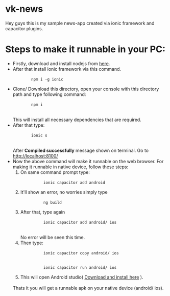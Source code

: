 # vk-news
Hey guys this is my sample news-app created via ionic framework and capacitor plugins.

<h1>Steps to make it runnable in your PC: </h1>

<p>
  <ul>
    <li>
      Firstly, download and install nodejs from <a href="https://nodejs.org/en/download/" target="_blank">here</a>.
    </li>
    <li>
      After that install ionic framework via this command.<br>
      <code>
        npm i -g ionic
      </code>
    </li>
    <li>
      Clone/ Download this directory, open your console with this directory path and type following command:<br>
      <code>
        npm i
      </code>
      <br><br>
      This will install all necessary dependencies that are required.
    </li>
    <li>
      After that type: <br>
      <code>
        ionic s
      </code>
      <br><br>
      After <b>Compiled successfully</b> message shown on terminal. Go to <br>
      <a href="http://localhost:8100/">http://localhost:8100/</a>
    </li>
    <li>
      Now the above command will make it runnable on the web browser. For making it runnable in native device, follow these steps:
      <ol>
      <li>
        On same command prompt type: <br>
        <code>
          ionic capacitor add android
        </code>
      </li>
      <li>
        It'll show an error, no worries simply type <br>
        <code>
          ng build
        </code>
      </li>
      <li>
        After that, type again <br>
        <code>
          ionic capacitor add android/ ios
        </code><br><br>
        No error will be seen this time.
      </li>
      <li>
        Then type: <br>
        <code>
          ionic capacitor copy android/ ios
        </code><br>
        <code>
          ionic capacitor run android/ ios
        </code>
       </li>
        <li>
        This will open Android studio( <a href="https://developer.android.com/studio?gclid=CjwKCAiAuqHwBRAQEiwAD-zr3V_NM-eVOmzAoCo4WGDhadk9RzYcUr6I6QKn3u_cdthapQF60lgpKxoC8IAQAvD_BwE">Download and install here</a> ).
        </li>
      </ol><br>
      Thats it you will get a runnable apk on your native device (android/ ios).
    </li>  
  </ul>  
</p>  
